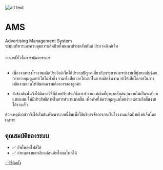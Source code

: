 ![alt text][logo]

[logo]: https://github.com/Yanatecho/ams/blob/master/public/img/logo-small.png?raw=true"ประเวศอิงค์เจ็ท"

# AMS
Advertising Management System <br>
ระบบบริหารและควบคุมการผลิตป้ายโฆษณาประชาสัมพันธ์ ประเวศอิงค์เจ็ท

###### ความตั้งใจในการพัฒนาระบบ
+ เนื่องจากทางโรงงานผลิตป้ายอิงค์เจ็ทได้ประสบปัญหาเกี่ยวกับกระบวนการทำงานที่ยุ่งยากซับซ้อน การควบคุมดูแลทำได้ไม่ทั่วถึง รวมทั้งเสียเวลาไปมากในการผลิตชิ้นงาน ทำให้เสียโอกาสในการผลิตงานด่วนให้ทันต่อความต้องการของลูกค้า

+ ดังข้างต้นนั้นจึงได้คิดหาวิธีที่ช่วยปรับปรุงวิธีการทำงานแต่เดิมที่ยุ่งยากสับสนวุ่นวายไม่เป็นระเบียบแบบแผน ให้มีประสิทธิภาพในการทำงานมากขึ้น เพื่อช่วยให้ควบคุมดูแลโดยง่าย และผลิตชิ้นงานได้รวดเร็ว

ด้วยเหตุดังกล่าวจึงได้เริ่มต้นพัฒนาระบบนี้ขึ้นเพื่อใช้บริหารจัดการภายในโรงงานผลิตป้ายอิงค์เจ็ทโดยเฉพาะ

## คุณสมบัติของระบบ
+ :white_check_mark: อัพโหลดไฟล์ได้
+ :white_check_mark: กำหนดรายละเอียดก่อนอัพโหลดไฟล์ได้

[- วิธีติดตั้ง](https://github.com/Yanatecho/ams/blob/master/document/install.md "อ่านวิธีการติดตั้ง เพื่อทำการติดตั้ง AMS")
